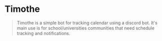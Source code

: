 # Timothe

> Timothe is a simple bot for tracking calendar using a discord bot. It's main use is for school/universities communities that need schedule tracking and notifications.

